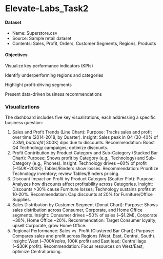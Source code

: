 # Elevate-Labs_Task2

#### Dataset
* Name: Superstore.csv
* Source: Sample retail dataset
* Contents: Sales, Profit, Orders, Customer Segments, Regions, Products
#### Objectives
Visualize key performance indicators (KPIs)

Identify underperforming regions and categories

Highlight profit-driving segments

Present data-driven business recommendations

### Visualizations

The dashboard includes five key visualizations, each addressing a specific business question:
1) Sales and Profit Trends (Line Chart):
   Purpose: Tracks sales and profit over time (2014-2018, by Quarter).
   Insight: Sales peak in Q4 (30-40% of $2.3M), but profit (~$300K) dips due to discounts.
   Recommendation: Boost Q4 Technology campaigns; optimize discounts.
2) Profit Contribution by Product Category and Sub-Category (Stacked Bar Chart):
   Purpose: Shows profit by Category (e.g., Technology) and Sub-Category (e.g., Phones).
   Insight: Technology drives ~60% of profit (~$150K-$200K); Tables/Binders show losses.
   Recommendation: Prioritize Technology inventory; review Tables/Binders pricing.
3) Discount Impact on Profit by Product Category (Scatter Plot):
   Purpose: Analyzes how discounts affect profitability across Categories.
   Insight: Discounts >30% cause Furniture losses; Technology sustains profits at 10-20%.
   Recommendation: Cap discounts at 20% for Furniture/Office Supplies.
4) Sales Distribution by Customer Segment (Donut Chart):
   Purpose: Shows sales distribution across Consumer, Corporate, and Home Office segments.
   Insight: Consumer drives ~50% of sales (~$1.2M), Corporate ~30%, Home Office ~20%.
   Recommendation: Target Consumer loyalty; upsell Corporate, grow Home Office.
5) Regional Performance: Sales vs. Profit (Clustered Bar Chart):
   Purpose: Compares sales and profit across Regions (West, East, Central, South).
   Insight: West (~$700K sales, ~$100K profit) and East lead; Central lags (~$30K profit).
   Recommendation: Focus resources on West/East; optimize Central pricing.
